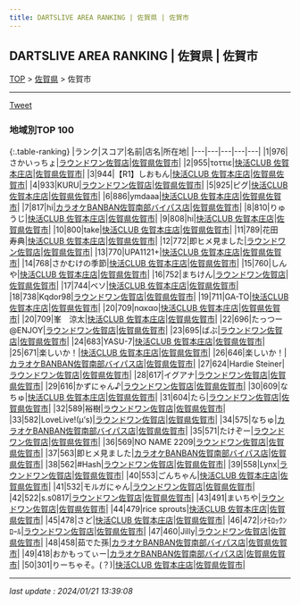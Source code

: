 ```yaml
---
title: DARTSLIVE AREA RANKING | 佐賀県 | 佐賀市
---
```

## DARTSLIVE AREA RANKING | 佐賀県 | 佐賀市

[TOP](/darts/rank/) > [佐賀県](/darts/rank/佐賀県/) > 佐賀市

___

<a href="https://twitter.com/share?ref_src=twsrc%5Etfw" data-text="DARTSLIVE AREA RANKING | 佐賀県佐賀市" class="twitter-share-button" data-via="DARTSLIVE" data-hashtags="DARTSLIVE" data-related="DARTSLIVE" data-show-count="false">Tweet</a>

### 地域別TOP 100

{:.table-ranking}
|ランク|スコア|名前|店名|所在地|
|---|---|---|---|---|
|1|976|さかいっちょ|<a href="https://search.dartslive.com/jp/shop/7fcea165ede47e7b0d9b047a20a7ba1e">ラウンドワン佐賀店</a>|<a href="/darts/rank/佐賀県/佐賀市">佐賀県佐賀市</a>|
|2|955|τοττιε|<a href="https://search.dartslive.com/jp/shop/40cd56037aee4d7bf454cb89828a1cfe">快活CLUB 佐賀本庄店</a>|<a href="/darts/rank/佐賀県/佐賀市">佐賀県佐賀市</a>|
|3|944|【R1】しおもん|<a href="https://search.dartslive.com/jp/shop/40cd56037aee4d7bf454cb89828a1cfe">快活CLUB 佐賀本庄店</a>|<a href="/darts/rank/佐賀県/佐賀市">佐賀県佐賀市</a>|
|4|933|KURU|<a href="https://search.dartslive.com/jp/shop/7fcea165ede47e7b0d9b047a20a7ba1e">ラウンドワン佐賀店</a>|<a href="/darts/rank/佐賀県/佐賀市">佐賀県佐賀市</a>|
|5|925|ピグ|<a href="https://search.dartslive.com/jp/shop/40cd56037aee4d7bf454cb89828a1cfe">快活CLUB 佐賀本庄店</a>|<a href="/darts/rank/佐賀県/佐賀市">佐賀県佐賀市</a>|
|6|886|ymdaaa|<a href="https://search.dartslive.com/jp/shop/40cd56037aee4d7bf454cb89828a1cfe">快活CLUB 佐賀本庄店</a>|<a href="/darts/rank/佐賀県/佐賀市">佐賀県佐賀市</a>|
|7|817|hi|<a href="https://search.dartslive.com/jp/shop/2acb85d590d20e930d9b047a20a7ba1e">カラオケBANBAN佐賀南部バイパス店</a>|<a href="/darts/rank/佐賀県/佐賀市">佐賀県佐賀市</a>|
|8|810|りゅうじ|<a href="https://search.dartslive.com/jp/shop/40cd56037aee4d7bf454cb89828a1cfe">快活CLUB 佐賀本庄店</a>|<a href="/darts/rank/佐賀県/佐賀市">佐賀県佐賀市</a>|
|9|808|hi|<a href="https://search.dartslive.com/jp/shop/40cd56037aee4d7bf454cb89828a1cfe">快活CLUB 佐賀本庄店</a>|<a href="/darts/rank/佐賀県/佐賀市">佐賀県佐賀市</a>|
|10|800|take|<a href="https://search.dartslive.com/jp/shop/40cd56037aee4d7bf454cb89828a1cfe">快活CLUB 佐賀本庄店</a>|<a href="/darts/rank/佐賀県/佐賀市">佐賀県佐賀市</a>|
|11|789|花田　寿典|<a href="https://search.dartslive.com/jp/shop/40cd56037aee4d7bf454cb89828a1cfe">快活CLUB 佐賀本庄店</a>|<a href="/darts/rank/佐賀県/佐賀市">佐賀県佐賀市</a>|
|12|772|即ヒメ見ました|<a href="https://search.dartslive.com/jp/shop/7fcea165ede47e7b0d9b047a20a7ba1e">ラウンドワン佐賀店</a>|<a href="/darts/rank/佐賀県/佐賀市">佐賀県佐賀市</a>|
|13|770|UPA1121+|<a href="https://search.dartslive.com/jp/shop/40cd56037aee4d7bf454cb89828a1cfe">快活CLUB 佐賀本庄店</a>|<a href="/darts/rank/佐賀県/佐賀市">佐賀県佐賀市</a>|
|14|768|さかむけの季節|<a href="https://search.dartslive.com/jp/shop/40cd56037aee4d7bf454cb89828a1cfe">快活CLUB 佐賀本庄店</a>|<a href="/darts/rank/佐賀県/佐賀市">佐賀県佐賀市</a>|
|15|760|しんや|<a href="https://search.dartslive.com/jp/shop/40cd56037aee4d7bf454cb89828a1cfe">快活CLUB 佐賀本庄店</a>|<a href="/darts/rank/佐賀県/佐賀市">佐賀県佐賀市</a>|
|16|752|まちけん|<a href="https://search.dartslive.com/jp/shop/7fcea165ede47e7b0d9b047a20a7ba1e">ラウンドワン佐賀店</a>|<a href="/darts/rank/佐賀県/佐賀市">佐賀県佐賀市</a>|
|17|744|ベソ|<a href="https://search.dartslive.com/jp/shop/40cd56037aee4d7bf454cb89828a1cfe">快活CLUB 佐賀本庄店</a>|<a href="/darts/rank/佐賀県/佐賀市">佐賀県佐賀市</a>|
|18|738|Kqdor98|<a href="https://search.dartslive.com/jp/shop/7fcea165ede47e7b0d9b047a20a7ba1e">ラウンドワン佐賀店</a>|<a href="/darts/rank/佐賀県/佐賀市">佐賀県佐賀市</a>|
|19|711|GA-TO|<a href="https://search.dartslive.com/jp/shop/40cd56037aee4d7bf454cb89828a1cfe">快活CLUB 佐賀本庄店</a>|<a href="/darts/rank/佐賀県/佐賀市">佐賀県佐賀市</a>|
|20|709|nακαο|<a href="https://search.dartslive.com/jp/shop/40cd56037aee4d7bf454cb89828a1cfe">快活CLUB 佐賀本庄店</a>|<a href="/darts/rank/佐賀県/佐賀市">佐賀県佐賀市</a>|
|20|709|峯　涼太|<a href="https://search.dartslive.com/jp/shop/40cd56037aee4d7bf454cb89828a1cfe">快活CLUB 佐賀本庄店</a>|<a href="/darts/rank/佐賀県/佐賀市">佐賀県佐賀市</a>|
|22|696|たっつー@ENJOY|<a href="https://search.dartslive.com/jp/shop/7fcea165ede47e7b0d9b047a20a7ba1e">ラウンドワン佐賀店</a>|<a href="/darts/rank/佐賀県/佐賀市">佐賀県佐賀市</a>|
|23|695|ばぶ|<a href="https://search.dartslive.com/jp/shop/7fcea165ede47e7b0d9b047a20a7ba1e">ラウンドワン佐賀店</a>|<a href="/darts/rank/佐賀県/佐賀市">佐賀県佐賀市</a>|
|24|683|YASU-7|<a href="https://search.dartslive.com/jp/shop/40cd56037aee4d7bf454cb89828a1cfe">快活CLUB 佐賀本庄店</a>|<a href="/darts/rank/佐賀県/佐賀市">佐賀県佐賀市</a>|
|25|671|楽しいか！|<a href="https://search.dartslive.com/jp/shop/40cd56037aee4d7bf454cb89828a1cfe">快活CLUB 佐賀本庄店</a>|<a href="/darts/rank/佐賀県/佐賀市">佐賀県佐賀市</a>|
|26|646|楽しいか！|<a href="https://search.dartslive.com/jp/shop/2acb85d590d20e930d9b047a20a7ba1e">カラオケBANBAN佐賀南部バイパス店</a>|<a href="/darts/rank/佐賀県/佐賀市">佐賀県佐賀市</a>|
|27|624|Hardie Steiner|<a href="https://search.dartslive.com/jp/shop/7fcea165ede47e7b0d9b047a20a7ba1e">ラウンドワン佐賀店</a>|<a href="/darts/rank/佐賀県/佐賀市">佐賀県佐賀市</a>|
|28|617|イグアナ|<a href="https://search.dartslive.com/jp/shop/7fcea165ede47e7b0d9b047a20a7ba1e">ラウンドワン佐賀店</a>|<a href="/darts/rank/佐賀県/佐賀市">佐賀県佐賀市</a>|
|29|616|かずにゃん♪|<a href="https://search.dartslive.com/jp/shop/7fcea165ede47e7b0d9b047a20a7ba1e">ラウンドワン佐賀店</a>|<a href="/darts/rank/佐賀県/佐賀市">佐賀県佐賀市</a>|
|30|609|なちゅ|<a href="https://search.dartslive.com/jp/shop/40cd56037aee4d7bf454cb89828a1cfe">快活CLUB 佐賀本庄店</a>|<a href="/darts/rank/佐賀県/佐賀市">佐賀県佐賀市</a>|
|31|604|たら|<a href="https://search.dartslive.com/jp/shop/7fcea165ede47e7b0d9b047a20a7ba1e">ラウンドワン佐賀店</a>|<a href="/darts/rank/佐賀県/佐賀市">佐賀県佐賀市</a>|
|32|589|裕樹|<a href="https://search.dartslive.com/jp/shop/7fcea165ede47e7b0d9b047a20a7ba1e">ラウンドワン佐賀店</a>|<a href="/darts/rank/佐賀県/佐賀市">佐賀県佐賀市</a>|
|33|582|LoveLive!(μʼs)|<a href="https://search.dartslive.com/jp/shop/7fcea165ede47e7b0d9b047a20a7ba1e">ラウンドワン佐賀店</a>|<a href="/darts/rank/佐賀県/佐賀市">佐賀県佐賀市</a>|
|34|575|なちゅ|<a href="https://search.dartslive.com/jp/shop/2acb85d590d20e930d9b047a20a7ba1e">カラオケBANBAN佐賀南部バイパス店</a>|<a href="/darts/rank/佐賀県/佐賀市">佐賀県佐賀市</a>|
|35|571|たけぞー|<a href="https://search.dartslive.com/jp/shop/7fcea165ede47e7b0d9b047a20a7ba1e">ラウンドワン佐賀店</a>|<a href="/darts/rank/佐賀県/佐賀市">佐賀県佐賀市</a>|
|36|569|NO NAME 2209|<a href="https://search.dartslive.com/jp/shop/7fcea165ede47e7b0d9b047a20a7ba1e">ラウンドワン佐賀店</a>|<a href="/darts/rank/佐賀県/佐賀市">佐賀県佐賀市</a>|
|37|563|即ヒメ見ました|<a href="https://search.dartslive.com/jp/shop/2acb85d590d20e930d9b047a20a7ba1e">カラオケBANBAN佐賀南部バイパス店</a>|<a href="/darts/rank/佐賀県/佐賀市">佐賀県佐賀市</a>|
|38|562|#Hash|<a href="https://search.dartslive.com/jp/shop/7fcea165ede47e7b0d9b047a20a7ba1e">ラウンドワン佐賀店</a>|<a href="/darts/rank/佐賀県/佐賀市">佐賀県佐賀市</a>|
|39|558|Lynx|<a href="https://search.dartslive.com/jp/shop/7fcea165ede47e7b0d9b047a20a7ba1e">ラウンドワン佐賀店</a>|<a href="/darts/rank/佐賀県/佐賀市">佐賀県佐賀市</a>|
|40|553|ごんちゃん|<a href="https://search.dartslive.com/jp/shop/40cd56037aee4d7bf454cb89828a1cfe">快活CLUB 佐賀本庄店</a>|<a href="/darts/rank/佐賀県/佐賀市">佐賀県佐賀市</a>|
|41|532|モルガにゃん|<a href="https://search.dartslive.com/jp/shop/7fcea165ede47e7b0d9b047a20a7ba1e">ラウンドワン佐賀店</a>|<a href="/darts/rank/佐賀県/佐賀市">佐賀県佐賀市</a>|
|42|522|s.s0817|<a href="https://search.dartslive.com/jp/shop/7fcea165ede47e7b0d9b047a20a7ba1e">ラウンドワン佐賀店</a>|<a href="/darts/rank/佐賀県/佐賀市">佐賀県佐賀市</a>|
|43|491|まいちや|<a href="https://search.dartslive.com/jp/shop/7fcea165ede47e7b0d9b047a20a7ba1e">ラウンドワン佐賀店</a>|<a href="/darts/rank/佐賀県/佐賀市">佐賀県佐賀市</a>|
|44|479|rice sprouts|<a href="https://search.dartslive.com/jp/shop/40cd56037aee4d7bf454cb89828a1cfe">快活CLUB 佐賀本庄店</a>|<a href="/darts/rank/佐賀県/佐賀市">佐賀県佐賀市</a>|
|45|478|さど|<a href="https://search.dartslive.com/jp/shop/40cd56037aee4d7bf454cb89828a1cfe">快活CLUB 佐賀本庄店</a>|<a href="/darts/rank/佐賀県/佐賀市">佐賀県佐賀市</a>|
|46|472|ｼﾅﾓﾛｯｸﾝﾛｰﾙ|<a href="https://search.dartslive.com/jp/shop/7fcea165ede47e7b0d9b047a20a7ba1e">ラウンドワン佐賀店</a>|<a href="/darts/rank/佐賀県/佐賀市">佐賀県佐賀市</a>|
|47|460|Jilly|<a href="https://search.dartslive.com/jp/shop/7fcea165ede47e7b0d9b047a20a7ba1e">ラウンドワン佐賀店</a>|<a href="/darts/rank/佐賀県/佐賀市">佐賀県佐賀市</a>|
|48|458|茹でた孫|<a href="https://search.dartslive.com/jp/shop/2acb85d590d20e930d9b047a20a7ba1e">カラオケBANBAN佐賀南部バイパス店</a>|<a href="/darts/rank/佐賀県/佐賀市">佐賀県佐賀市</a>|
|49|418|おかもってぃー|<a href="https://search.dartslive.com/jp/shop/2acb85d590d20e930d9b047a20a7ba1e">カラオケBANBAN佐賀南部バイパス店</a>|<a href="/darts/rank/佐賀県/佐賀市">佐賀県佐賀市</a>|
|50|301|りーちゃそ。(？)|<a href="https://search.dartslive.com/jp/shop/40cd56037aee4d7bf454cb89828a1cfe">快活CLUB 佐賀本庄店</a>|<a href="/darts/rank/佐賀県/佐賀市">佐賀県佐賀市</a>|



___

_last update : 2024/01/21 13:39:08_


<script src="https://cdnjs.cloudflare.com/ajax/libs/jquery/3.6.1/jquery.min.js" integrity="sha512-aVKKRRi/Q/YV+4mjoKBsE4x3H+BkegoM/em46NNlCqNTmUYADjBbeNefNxYV7giUp0VxICtqdrbqU7iVaeZNXA==" crossorigin="anonymous" referrerpolicy="no-referrer"></script>
<script src="https://cdnjs.cloudflare.com/ajax/libs/jquery.tablesorter/2.31.3/js/jquery.tablesorter.min.js" integrity="sha512-qzgd5cYSZcosqpzpn7zF2ZId8f/8CHmFKZ8j7mU4OUXTNRd5g+ZHBPsgKEwoqxCtdQvExE5LprwwPAgoicguNg==" crossorigin="anonymous" referrerpolicy="no-referrer"></script>
<link rel="stylesheet" href="https://cdnjs.cloudflare.com/ajax/libs/jquery.tablesorter/2.31.3/css/theme.default.min.css" integrity="sha512-wghhOJkjQX0Lh3NSWvNKeZ0ZpNn+SPVXX1Qyc9OCaogADktxrBiBdKGDoqVUOyhStvMBmJQ8ZdMHiR3wuEq8+w==" crossorigin="anonymous" referrerpolicy="no-referrer" />
<script>
$(function() {
    $(".table-ranking").tablesorter({sortList:[[0, 0]]});
});
</script>

<script async src="https://platform.twitter.com/widgets.js" charset="utf-8"></script>